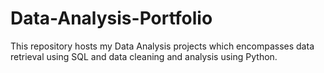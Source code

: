 # Data-Analysis-Portfolio
This repository hosts my Data Analysis projects which encompasses data retrieval using SQL and data cleaning and analysis using Python.
